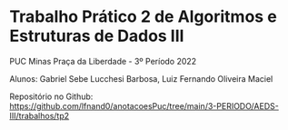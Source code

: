 # Trabalho Prático 2 de Algoritmos e Estruturas de Dados III
PUC Minas Praça da Liberdade - 3º Período 2022

Alunos: 
Gabriel Sebe Lucchesi Barbosa,
Luiz Fernando Oliveira Maciel

Repositório no Github: 
https://github.com/lfnand0/anotacoesPuc/tree/main/3-PERIODO/AEDS-III/trabalhos/tp2
